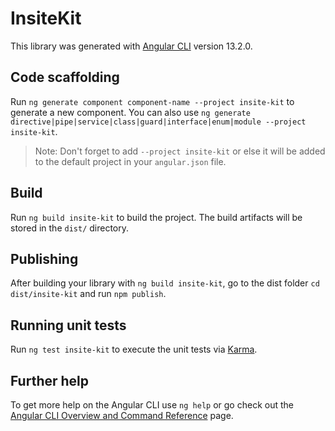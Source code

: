 # InsiteKit

This library was generated with [Angular CLI](https://github.com/angular/angular-cli) version 13.2.0.

## Code scaffolding

Run `ng generate component component-name --project insite-kit` to generate a new component. You can also use `ng generate directive|pipe|service|class|guard|interface|enum|module --project insite-kit`.
> Note: Don't forget to add `--project insite-kit` or else it will be added to the default project in your `angular.json` file. 

## Build

Run `ng build insite-kit` to build the project. The build artifacts will be stored in the `dist/` directory.

## Publishing

After building your library with `ng build insite-kit`, go to the dist folder `cd dist/insite-kit` and run `npm publish`.

## Running unit tests

Run `ng test insite-kit` to execute the unit tests via [Karma](https://karma-runner.github.io).

## Further help

To get more help on the Angular CLI use `ng help` or go check out the [Angular CLI Overview and Command Reference](https://angular.io/cli) page.

